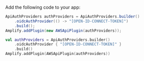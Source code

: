 Add the following code to your app:

<amplify-block-switcher> <amplify-block name="Java">

```java
ApiAuthProviders authProviders = ApiAuthProviders.builder()
    .oidcAuthProvider(() -> "[OPEN-ID-CONNECT-TOKEN]")
    .build();
Amplify.addPlugin(new AWSApiPlugin(authProviders));
```

</amplify-block> <amplify-block name="Kotlin">

```kotlin
val authProviders = ApiAuthProviders.builder()
    .oidcAuthProvider { "[OPEN-ID-CONNECT-TOKEN]" }
    .build()
Amplify.addPlugin(AWSApiPlugin(authProviders))
```

</amplify-block> </amplify-block-switcher>
